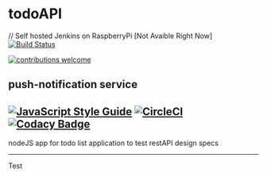 # todoAPI
// Self hosted Jenkins on RaspberryPi [Not Avaible Right Now]
[![Build Status](http://beefier-pike-4436.dataplicity.io/jenkins/buildStatus/icon?job=todoAPI&build=1)](https://beefier-pike-4436.dataplicity.io/jenkins/blue/organizations/jenkins/todoAPI/activity)

[![contributions welcome](https://img.shields.io/badge/contributions-welcome-brightgreen.svg?style=flat)](https://github.com/dwyl/esta/issues)

## push-notification service

[![JavaScript Style Guide](https://img.shields.io/badge/code_style-standard-brightgreen.svg)](https://standardjs.com)
[![CircleCI](https://circleci.com/gh/Semyonic/rest-api.svg?style=svg&circle-token=7717f6f59c05f73dc422fbfefc337c052e06ea06)](https://circleci.com/gh/Semyonic/rest-api)
[![Codacy Badge](https://api.codacy.com/project/badge/Grade/1aeca82331ae43abad1402f0a3e36f0f)](https://www.codacy.com?utm_source=github.com&amp;utm_medium=referral&amp;utm_content=Semyonic/rest-api&amp;utm_campaign=Badge_Grade)
---
nodeJS app for todo list application to test restAPI design specs

---

Test